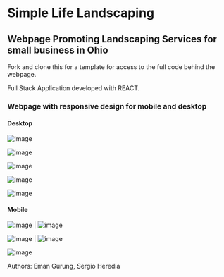 # Simple Life Landscaping


## Webpage Promoting Landscaping Services for small business in Ohio

Fork and clone this for a template for access to the full code behind the webpage. 

Full Stack Application developed with REACT.


### Webpage with responsive design for mobile and desktop

#### Desktop
![image](https://github.com/user-attachments/assets/667c575e-3337-49ea-b856-57586a7b002c)

![image](https://github.com/user-attachments/assets/99ddde10-5f7a-4d7f-bbd1-686196091258)

![image](https://github.com/user-attachments/assets/11ffc64a-16ca-48a0-ac40-a567c1ea82de)

![image](https://github.com/user-attachments/assets/1adbe344-4642-4d22-9ed9-e7c997042329)

![image](https://github.com/user-attachments/assets/68c76193-4df3-4a94-991d-5c51187edc14)






#### Mobile

![image](https://github.com/user-attachments/assets/fec4e63b-8955-4d75-8694-28bd91bdd1c7)  |  ![image](https://github.com/user-attachments/assets/ab7bb53f-4b3c-4a2a-be93-d1656d0a6977) 

![image](https://github.com/user-attachments/assets/a1f6279c-e3fa-410e-ad2a-40f3c4591e96)  |  ![image](https://github.com/user-attachments/assets/00dc0068-540a-442c-9482-2e0dd5719f84)

![image](https://github.com/user-attachments/assets/9b5ef34d-b431-4b9e-82ae-ca98cefff162)



Authors: Eman Gurung, Sergio Heredia
